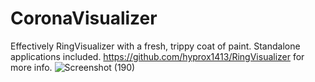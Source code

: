 # CoronaVisualizer
 Effectively RingVisualizer with a fresh, trippy coat of paint.  Standalone applications included.  https://github.com/hyprox1413/RingVisualizer for more info.
![Screenshot (190)](https://user-images.githubusercontent.com/115951029/196284156-8c637682-77c3-4f09-b529-841f0ec77076.png)
